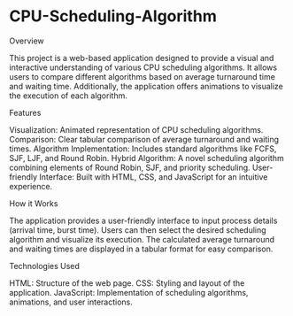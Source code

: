 # CPU-Scheduling-Algorithm

Overview

This project is a web-based application designed to provide a visual and interactive understanding of various CPU scheduling algorithms. It allows users to compare different algorithms based on average turnaround time and waiting time. Additionally, the application offers animations to visualize the execution of each algorithm.

Features

Visualization: Animated representation of CPU scheduling algorithms.
Comparison: Clear tabular comparison of average turnaround and waiting times.
Algorithm Implementation: Includes standard algorithms like FCFS, SJF, LJF, and Round Robin.
Hybrid Algorithm: A novel scheduling algorithm combining elements of Round Robin, SJF, and priority scheduling.
User-friendly Interface: Built with HTML, CSS, and JavaScript for an intuitive experience.

How it Works

The application provides a user-friendly interface to input process details (arrival time, burst time). Users can then select the desired scheduling algorithm and visualize its execution. The calculated average turnaround and waiting times are displayed in a tabular format for easy comparison.

Technologies Used

HTML: Structure of the web page.
CSS: Styling and layout of the application.
JavaScript: Implementation of scheduling algorithms, animations, and user interactions.
